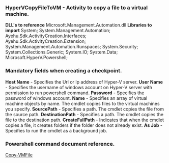 ﻿
### HyperVCopyFileToVM - Activity to copy a file to a virtual machine.
**DLL's to reference**
Microsoft.Management.Automation.dll
**Libraries to import**
System;
System.Management.Automation;
Ayehu.Sdk.ActivityCreation.Interfaces;
Ayehu.Sdk.ActivityCreation.Extension;
System.Management.Automation.Runspaces;
System.Security;
System.Collections.Generic;
System.IO;
System.Data;
Microsoft.HyperV.Powershell;

### Mandatory fields when creating a checkpoint.
**Host Name** - Specifies the Url or Ip address of Hyper-V server.
**User Name** - Specifies the username of windows account on Hyper-V server with permission to run powershell command.
**Password** - Specifies the password of windows account.
**Name** - Specifies an array of virtual machine objects by name. The cmdlet copies files to the virtual machines you specify.
**SourcePath** - Specifies a path. The cmdlet copies the file from the source path.
**DestinationPath** - Specifies a path. The cmdlet copies the file to the destination path.
**CreateFullPath** - Indicates that when the cmdlet copies a file, it creates folders if the folder does not already exist.
**As Job** - Specifies to run the cmdlet as a background job.

### Powershell command document reference.

[Copy-VMFile](https://docs.microsoft.com/en-us/powershell/module/hyper-v/copy-vmfile?view=win10-ps)